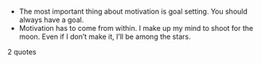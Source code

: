  - The most important thing about motivation is goal setting. You should always have a goal.
 - Motivation has to come from within. I make up my mind to shoot for the moon. Even if I don’t make it, I’ll be among the stars.

2 quotes